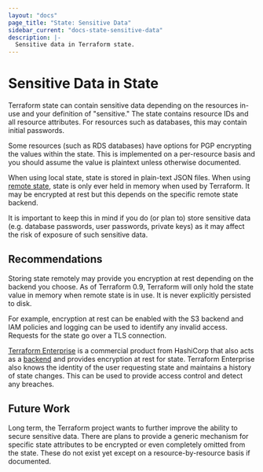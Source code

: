 ```yaml
---
layout: "docs"
page_title: "State: Sensitive Data"
sidebar_current: "docs-state-sensitive-data"
description: |-
  Sensitive data in Terraform state.
---
```


# Sensitive Data in State

Terraform state can contain sensitive data depending on the resources in-use
and your definition of "sensitive." The state contains resource IDs and all
resource attributes. For resources such as databases, this may contain initial
passwords.

Some resources (such as RDS databases) have options for PGP encrypting the
values within the state. This is implemented on a per-resource basis and
you should assume the value is plaintext unless otherwise documented.

When using local state, state is stored in plain-text JSON files. When
using [remote state](/docs/state/remote.html), state is only ever held in memory when used by Terraform.
It may be encrypted at rest but this depends on the specific remote state
backend.

It is important to keep this in mind if you do (or plan to) store sensitive
data (e.g. database passwords, user passwords, private keys) as it may affect
the risk of exposure of such sensitive data.

## Recommendations

Storing state remotely may provide you encryption at rest depending on the
backend you choose. As of Terraform 0.9, Terraform will only hold the state
value in memory when remote state is in use. It is never explicitly persisted
to disk.

For example, encryption at rest can be enabled with the S3 backend and IAM
policies and logging can be used to identify any invalid access. Requests for
the state go over a TLS connection.

[Terraform Enterprise](https://www.hashicorp.com/products/terraform/) is
a commercial product from HashiCorp that also acts as a [backend](/docs/backends)
and provides encryption at rest for state. Terraform Enterprise also knows
the identity of the user requesting state and maintains a history of state
changes. This can be used to provide access control and detect any breaches.

## Future Work

Long term, the Terraform project wants to further improve the ability to
secure sensitive data. There are plans to provide a
generic mechanism for specific state attributes to be encrypted or even
completely omitted from the state. These do not exist yet except on a
resource-by-resource basis if documented.
